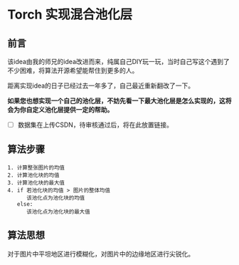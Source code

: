 # Torch 实现混合池化层

## 前言

该idea由我的师兄的idea改进而来，纯属自己DIY玩一玩，当时自己写这个遇到了不少困难，将算法开源希望能帮住到更多的人。

距离实现idea的日子已经过去一年多了，自己最近重新翻改了一下。

**如果您也想实现一个自己的池化层，不妨先看一下最大池化层是怎么实现的，这将会为你自定义池化层提供一定的帮助。**

- [ ] 数据集在上传CSDN，待审核通过后，将在此放置链接。

## 算法步骤

```
1. 计算整张图片的均值
2. 计算池化块的均值
3. 计算池化块的最大值
4. if 若池化块的均值 > 图片的整体均值
      该池化点为池化块的均值
   else:
      该池化点为池化块的最大值
```

## 算法思想 
  对于图片中平坦地区进行模糊化，对图片中的边缘地区进行尖锐化。
